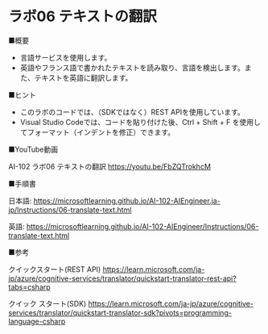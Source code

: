 # ラボ06 テキストの翻訳

■概要

- 言語サービスを使用します。
- 英語やフランス語で書かれたテキストを読み取り、言語を検出します。また、テキストを英語に翻訳します。

■ヒント

- このラボのコードでは、（SDKではなく）REST APIを使用しています。
- Visual Studio Codeでは、コードを貼り付けた後、Ctrl + Shift + F を使用してフォーマット（インデントを修正）できます。

■YouTube動画

AI-102 ラボ06 テキストの翻訳
https://youtu.be/FbZQTrokhcM

■手順書

日本語:
https://microsoftlearning.github.io/AI-102-AIEngineer.ja-jp/Instructions/06-translate-text.html

英語:
https://microsoftlearning.github.io/AI-102-AIEngineer/Instructions/06-translate-text.html

■参考

クイックスタート(REST API)
https://learn.microsoft.com/ja-jp/azure/cognitive-services/translator/quickstart-translator-rest-api?tabs=csharp

クイック スタート(SDK)
https://learn.microsoft.com/ja-jp/azure/cognitive-services/translator/quickstart-translator-sdk?pivots=programming-language-csharp
